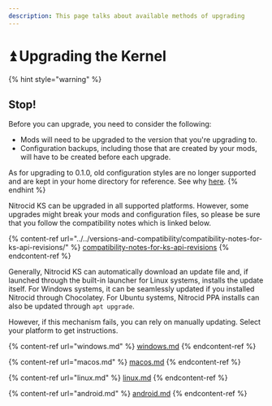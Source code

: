 ```yaml
---
description: This page talks about available methods of upgrading
---
```


# ⏫ Upgrading the Kernel

{% hint style="warning" %}
## Stop!

Before you can upgrade, you need to consider the following:

* Mods will need to be upgraded to the version that you're upgrading to.
* Configuration backups, including those that are created by your mods, will have to be created before each upgrade.

As for upgrading to 0.1.0, old configuration styles are no longer supported and are kept in your home directory for reference. See why [here](../../versions-and-compatibility/compatibility-notes-for-ks-api-revisions/upgrading-to-api-v3.0-series/from-0.1.0-beta-2-to-0.1.0-beta-3.md).
{% endhint %}

Nitrocid KS can be upgraded in all supported platforms. However, some upgrades might break your mods and configuration files, so please be sure that you follow the compatibility notes which is linked below.

{% content-ref url="../../versions-and-compatibility/compatibility-notes-for-ks-api-revisions/" %}
[compatibility-notes-for-ks-api-revisions](../../versions-and-compatibility/compatibility-notes-for-ks-api-revisions/)
{% endcontent-ref %}

Generally, Nitrocid KS can automatically download an update file and, if launched through the built-in launcher for Linux systems, installs the update itself. For Windows systems, it can be seamlessly updated if you installed Nitrocid through Chocolatey. For Ubuntu systems, Nitrocid PPA installs can also be updated through `apt upgrade`.

However, if this mechanism fails, you can rely on manually updating. Select your platform to get instructions.

{% content-ref url="windows.md" %}
[windows.md](windows.md)
{% endcontent-ref %}

{% content-ref url="macos.md" %}
[macos.md](macos.md)
{% endcontent-ref %}

{% content-ref url="linux.md" %}
[linux.md](linux.md)
{% endcontent-ref %}

{% content-ref url="android.md" %}
[android.md](android.md)
{% endcontent-ref %}
